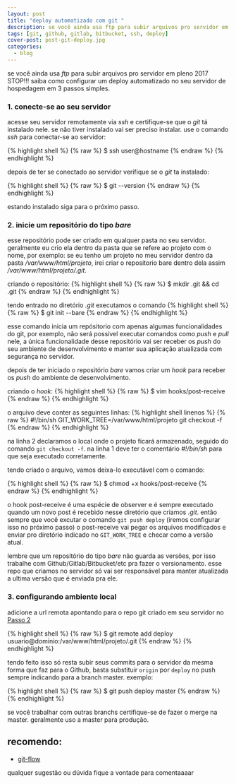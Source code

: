 ```yaml
---
layout: post
title: "deploy automatizado com git "
description: se você ainda usa ftp para subir arquivos pro servidor em pleno 2017 STOP!!!
tags: [git, github, gitlab, bitbucket, ssh, deploy]
cover-post: post-git-deploy.jpg
categories:
  - blog
---
```


se você ainda usa *ftp* para subir arquivos pro servidor em pleno 2017 STOP!!! saiba como configurar um deploy automatizado no seu servidor de hospedagem em 3 passos simples.


### 1. conecte-se ao seu servidor

acesse seu servidor remotamente via *ssh* e certifique-se que o *git* tá instalado nele. se não tiver instalado vai ser preciso instalar. use o comando *ssh* para conectar-se ao servidor:

{% highlight shell %}
{% raw %}
  $ ssh user@hostname
{% endraw %}
{% endhighlight %}

depois de ter se conectado ao servidor verifique se o *git* ta instalado:

{% highlight shell %}
{% raw %}
  $ git --version
{% endraw %}
{% endhighlight %}

estando instalado siga para o próximo passo.

### 2. inicie um repositório do tipo *bare*

esse repositório pode ser criado em qualquer pasta no seu servidor. geralmente eu crio ela dentro da pasta que se refere ao projeto com o nome, por exemplo:
se eu tenho um projeto no meu servidor dentro da pasta */var/www/html/projeto*, irei criar o repositorio bare dentro dela assim */var/www/html/projeto/.git*.

criando o repositório:
{% highlight shell %}
{% raw %}
  $ mkdir .git && cd .git
{% endraw %}
{% endhighlight %}

tendo entrado no diretório *.git* executamos o comando
{% highlight shell %}
{% raw %}
  $ git init --bare
{% endraw %}
{% endhighlight %}

esse comando inicia um repósitorio com apenas algumas funcionalidades do git, por exemplo, não será possível executar comandos como *push* e *pull* nele, a única funcionalidade desse repositório vai ser receber os *push* do seu ambiente de desenvolvimento e manter sua aplicação atualizada com segurança no servidor.

depois de ter iniciado o repositório *bare* vamos criar um *hook* para receber os *push* do ambiente de desenvolvimento.

criando o *hook*:
{% highlight shell %}
{% raw %}
  $ vim hooks/post-receive
{% endraw %}
{% endhighlight %}

o arquivo deve conter as seguintes linhas:
{% highlight shell linenos %}
{% raw %}
#!/bin/sh
GIT_WORK_TREE=/var/www/html/projeto git checkout -f
{% endraw %}
{% endhighlight %}

na linha 2 declaramos o local onde o projeto ficará armazenado, seguido do comando `git checkout -f`. na linha 1 deve ter o comentário *#!/bin/sh* para que seja executado corretamente.

tendo criado o arquivo, vamos deixa-lo executável com o comando:

{% highlight shell %}
{% raw %}
  $ chmod +x hooks/post-receive
{% endraw %}
{% endhighlight %}

o hook post-receive é uma espécie de observer e é sempre executado quando um novo post é recebido nesse diretório que criamos *.git*. então sempre que você excutar o comando `git push deploy` (iremos configurar isso no próximo passo) o post-receive vai pegar os arquivos modificados e enviar pro diretório indicado no `GIT_WORK_TREE` e checar como a versão atual.

lembre que um repositório do tipo *bare* não guarda as versões, por isso trabalhe com Github/Gitlab/Bitbucket/etc pra fazer o versionamento. esse repo que criamos no servidor só vai ser responsável para manter atualizada a ultima versão que é enviada pra ele.

### 3. configurando ambiente local

adicione a url remota apontando para o repo git criado em seu servidor no <a href="{{site.url}}{{page.url}}#inicie-um-repositrio-do-tipo-bare">Passo 2</a>

{% highlight shell %}
{% raw %}
  $ git remote add deploy usuario@dominio:/var/www/html/projeto/.git
{% endraw %}
{% endhighlight %}

tendo feito isso só resta subir seus commits para o servidor da mesma forma que faz para o Github, basta substituir `origin` por `deploy` no push sempre indicando para a branch master. exemplo:

{% highlight shell %}
{% raw %}
  $ git push deploy master
{% endraw %}
{% endhighlight %}

se você trabalhar com outras branchs certifique-se de fazer o merge na master. geralmente uso a master para produção.

## recomendo:

  * [git-flow](https://danielkummer.github.io/git-flow-cheatsheet/index.pt_BR.html)

qualquer sugestão ou dúvida fique a vontade para comentaaaar
